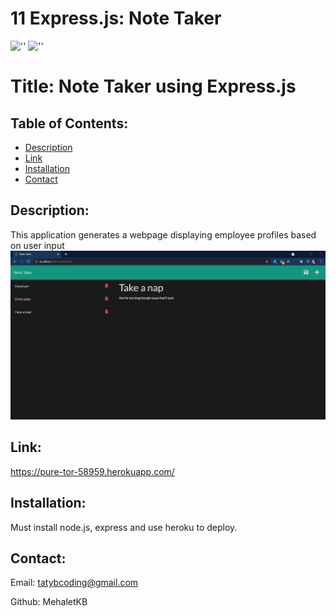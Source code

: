 # 11 Express.js: Note Taker

![''](https://img.shields.io/github/last-commit/MehaletKB/11-NoteTaker?style=social) ![''](https://img.shields.io/github/languages/count/MehaletKB/11-NoteTaker?style=social)

# Title: Note Taker using Express.js

## Table of Contents:

- [Description](#description)
- [Link](#link)
- [Installation](#installation)
- [Contact](#contact)

## Description:

This application generates a webpage displaying employee profiles based on user input
![Screenshot](./Assets/notetaker-screenshot.png)

## Link:

https://pure-tor-58959.herokuapp.com/

## Installation:

Must install node.js, express and use heroku to deploy.

## Contact:

Email: tatybcoding@gmail.com

Github: MehaletKB
